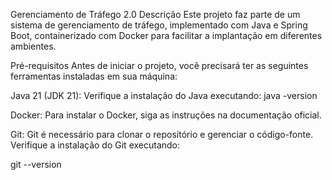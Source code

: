 Gerenciamento de Tráfego 2.0
Descrição
Este projeto faz parte de um sistema de gerenciamento de tráfego, implementado com Java e Spring Boot, containerizado com Docker para facilitar a implantação em diferentes ambientes.

Pré-requisitos
Antes de iniciar o projeto, você precisará ter as seguintes ferramentas instaladas em sua máquina:

Java 21 (JDK 21):
Verifique a instalação do Java executando:
java -version

Docker:
Para instalar o Docker, siga as instruções na documentação oficial.

Git:
Git é necessário para clonar o repositório e gerenciar o código-fonte.
Verifique a instalação do Git executando:

git --version

